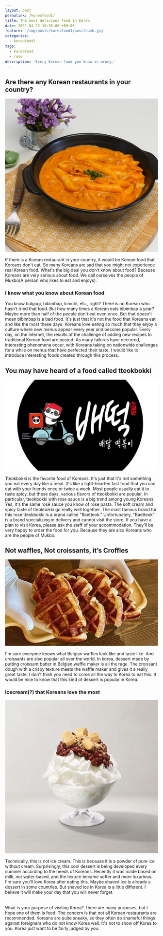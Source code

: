 ```yaml
---
layout: post
permalink: /koreafood1/
title: The most delicious food in Korea
date: 2021-04-22 10:35:00 +09:00
feature: '/img/posts/koreafood1/postthumb.jpg'
categories:
  - koreafood1
tags:
  - koreafood
  - rose
description: 'Every Korean food you know is wrong.'
---
```

## Are there any Korean restaurants in your country? ##


![rose](/img/posts/koreafood1/rose_tteok.jpeg)

If there is a Korean restaurant in your country, it would be Korean food that Koreans don't eat.
So many Koreans are sad that you might not experience real Korean food. What's the big deal you don't know about food? Because Koreans are very serious about food. We call ourselves the people of Mukbo(A person who likes to eat and enjoys).


### I know what you know about Korean food ###

You know bulgogi, bibimbap, kimchi, etc., right?
There is no Korean who hasn't tried that food. But how many times a Korean eats bibimbap a year?
Maybe more than half of the people don't eat even once.
But that doesn't mean bibimbap is a bad food. It's just that it's not the food that Koreans eat and like the most these days.
Koreans love eating so much that they enjoy a culture where new menus appear every year and become popular. Every day, on the Internet, the results of the challenge of adding new recipes to traditional Korean food are posted. As many failures have occurred, interesting phenomena occur, with Koreans taking on nationwide challenges for a while on menus that have perfected their taste. I would like to introduce interesting foods created through this process.



## You may have heard of a food called tteokbokki ##
![baetteok](/img/posts/koreafood1/baetteok.jpeg)

Tteokbokki is the favorite food of Koreans. It's just that it's not something you eat every day like a meal. It's like a light-hearted fast food that you can eat with your friends once or twice a week. Most people usually eat it to taste spicy, but these days, various flavors of tteokbokki are popular. In particular, tteokbokki with rose sauce is a big trend among young Koreans. Yes, it's the same rosé sauce you know of rose pasta. The soft cream and spicy taste of tteokbokki go really well together.
The most famous brand for this rosé tteokbokki is a brand called "Baetteok."
Unfortunately, "Baetteok" is a brand specializing in delivery and cannot visit the store.
If you have a plan to visit Korea, please ask the staff of your accommodation. They'll be very happy to order the food for you. Because they are also Koreans who are the people of Mukbo.


## Not waffles, Not croissants, it’s Croffles ##

![croffles](/img/posts/koreafood1/croffle.jpeg)

I'm sure everyone knows what Belgian waffles look like and taste like. And croissants are also popular all over the world.
In korea, dessert made by putting croissant batter in Belgian waffle maker is all the rage. The croissant dough with a crispy texture meets the waffle maker and gives it a really great taste. I don't think you need to come all the way to Korea to eat this. It would be nice to know that this kind of dessert is popular in Korea.


### Icecream(?) that Koreans love the most ###
![bingsu](/img/posts/koreafood1/bingsu.jpeg)

Technically, this is not ice cream. This is because it is a powder of pure ice without cream. Surprisingly, this cool dessert is being developed every summer according to the needs of Koreans.
Recently it was made based on milk, not water-based, and the texture became softer and more luxurious. I'm sure you'll love Korea after eating this.
Maybe shaved ice is already a dessert in some countries. But shaved ice in Korea is a little different. I believe it will make your day that you will never forget.
<br><br><br>
What is your purpose of visiting Korea?
There are many purposes, but I hope one of them is food. The concern is that not all Korean restaurants are recommended.
Koreans are quite sneaky, so they often do shameful things against foreigners who do not know Korea well. It's not to show off Korea to you.
Korea just want to be fairly judged by you.
